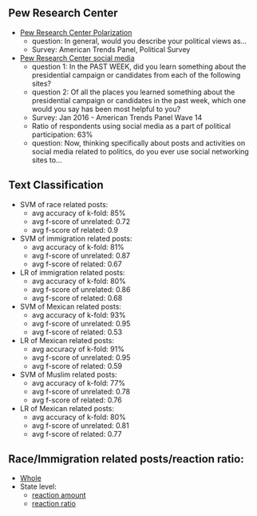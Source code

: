 ## Pew Research Center
* [Pew Research Center Polarization](https://github.com/p50042220/FB_hatecrime/tree/master/Plot/social_media)
  - question: In general, would you describe your political views as...
  - Survey: American Trends Panel, Political Survey
* [Pew Research Center social media](https://github.com/p50042220/FB_hatecrime/tree/master/Plot/polarization/pew_research_center)
  - question 1: In the PAST WEEK, did you learn something about the presidential campaign or candidates from each of the following sites?
  - question 2: Of all the places you learned something about the presidential campaign or candidates in the past week, which one would you say has been most helpful to you?
  - Survey: Jan 2016 - American Trends Panel Wave 14
  - Ratio of respondents using social media as a part of political participation: 63%
  - question: Now, thinking specifically about posts and activities on social media related to politics, do you ever use social networking sites to...
## Text Classification
* SVM of race related posts: 
  - avg accuracy of k-fold: 85%
  - avg f-score of unrelated: 0.72
  - avg f-score of related: 0.9
* SVM of immigration related posts: 
  - avg accuracy of k-fold: 81%
  - avg f-score of unrelated: 0.87
  - avg f-score of related: 0.67
* LR of immigration related posts: 
  - avg accuracy of k-fold: 80%
  - avg f-score of unrelated: 0.86
  - avg f-score of related: 0.68
* SVM of Mexican related posts: 
  - avg accuracy of k-fold: 93%
  - avg f-score of unrelated: 0.95
  - avg f-score of related: 0.53
* LR of Mexican related posts: 
  - avg accuracy of k-fold: 91%
  - avg f-score of unrelated: 0.95
  - avg f-score of related: 0.59
* SVM of Muslim related posts: 
  - avg accuracy of k-fold: 77%
  - avg f-score of unrelated: 0.78
  - avg f-score of related: 0.76
* LR of Mexican related posts: 
  - avg accuracy of k-fold: 80%
  - avg f-score of unrelated: 0.81
  - avg f-score of related: 0.77
## Race/Immigration related posts/reaction ratio:
* [Whole](https://github.com/p50042220/FB_hatecrime/tree/master/Plot/immigration_race/whole)
* State level:
  - [reaction amount](https://github.com/p50042220/FB_hatecrime/tree/master/Plot/immigration_race/state_like_amount)
  - [reaction ratio](https://github.com/p50042220/FB_hatecrime/tree/master/Plot/immigration_race/state_like_ratio)
 
